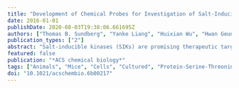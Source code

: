```yaml
---
title: "Development of Chemical Probes for Investigation of Salt-Inducible Kinase Function in Vivo"
date: 2016-01-01
publishDate: 2020-08-03T19:38:06.661695Z
authors: ["Thomas B. Sundberg", "Yanke Liang", "Huixian Wu", "Hwan Geun Choi", "Nam Doo Kim", "Taebo Sim", "Liv Johannessen", "Adam Petrone", "Bernard Khor", "Daniel B. Graham", "Isabel J. Latorre", "Andrew J. Phillips", "Stuart L. Schreiber", "Jose Perez", "Alykhan F. Shamji", "Nathanael S. Gray", "Ramnik J. Xavier"]
publication_types: ["2"]
abstract: "Salt-inducible kinases (SIKs) are promising therapeutic targets for modulating cytokine responses during innate immune activation. The study of SIK inhibition in animal models of disease has been limited by the lack of selective small-molecule probes suitable for modulating SIK function in vivo. We used the pan-SIK inhibitor HG-9-91-01 as a starting point to develop improved analogs, yielding a novel probe 5 (YKL-05-099) that displays increased selectivity for SIKs versus other kinases and enhanced pharmacokinetic properties. Well-tolerated doses of YKL-05-099 achieve free serum concentrations above its IC50 for SIK2 inhibition for textgreater16 h and reduce phosphorylation of a known SIK substrate in vivo. While in vivo active doses of YKL-05-099 recapitulate the effects of SIK inhibition on inflammatory cytokine responses, they did not induce metabolic abnormalities observed in Sik2 knockout mice. These results identify YKL-05-099 as a useful probe to investigate SIK function in vivo and further support the development of SIK inhibitors for treatment of inflammatory disorders."
featured: false
publication: "*ACS chemical biology*"
tags: ["Animals", "Mice", "Cells", "Cultured", "Protein-Serine-Threonine Kinases", "Mice", "Knockout", "Inhibitory Concentration 50", "Molecular Probes", "Phosphorylation", "Protein Kinase Inhibitors"]
doi: "10.1021/acschembio.6b00217"
---
```


